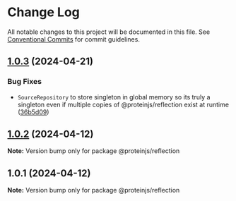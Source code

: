 # Change Log

All notable changes to this project will be documented in this file.
See [Conventional Commits](https://conventionalcommits.org) for commit guidelines.

## [1.0.3](https://github.com/proteinjs/reflection/compare/@proteinjs/reflection@1.0.2...@proteinjs/reflection@1.0.3) (2024-04-21)


### Bug Fixes

* `SourceRepository` to store singleton in global memory so its truly a singleton even if multiple copies of @proteinjs/reflection exist at runtime ([36b5d09](https://github.com/proteinjs/reflection/commit/36b5d09139d337550f68f694d10b94cfd3c8b317))





## [1.0.2](https://github.com/proteinjs/reflection/compare/@proteinjs/reflection@1.0.1...@proteinjs/reflection@1.0.2) (2024-04-12)

**Note:** Version bump only for package @proteinjs/reflection





## 1.0.1 (2024-04-12)

**Note:** Version bump only for package @proteinjs/reflection
